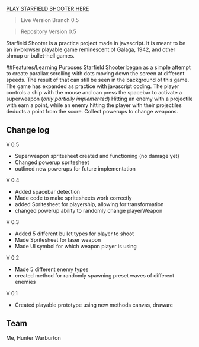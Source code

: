 [PLAY STARFIELD SHOOTER HERE](https://hunterwarburton.github.io/StarfieldShooter/StarField.html)

> Live Version Branch 0.5

> Repository Version 0.5

Starfield Shooter is a practice project made in javascript. It is meant to be an in-browser playable game reminescent of Galaga, 1942, and other shmup or bullet-hell games.

##Features/Learning Purposes
Starfield Shooter began as a simple attempt to create parallax scrolling with dots moving down the screen at different speeds. The result of that can still be seen in the background of this game.
The game has expanded as practice with javascript coding.
The player controls a ship with the mouse and can press the spacebar to activate a superweapon (*only partially implemented*)
Hitting an enemy with a projectile with earn a point, while an enemy hitting the player with their projectiles deducts a point from the score.
Collect powerups to change weapons.

## Change log
V 0.5
* Superweapon spritesheet created and functioning (no damage yet)
* Changed powerup spritesheet
* outlined new powerups for future implementation

V 0.4
* Added spacebar detection
* Made code to make spritesheets work correctly
* added Spritesheet for playership, allowing for transformation
* changed powerup ability to randomly change playerWeapon

V 0.3
* Added 5 different bullet types for player to shoot
* Made Spritesheet for laser weapon
* Made UI symbol for which weapon player is using

V 0.2
* Made 5 different enemy types
* created method for randomly spawning preset waves of different enemies

V 0.1
* Created playable prototype using new methods canvas, drawarc

## Team

Me, Hunter Warburton
